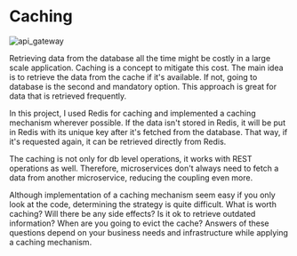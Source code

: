 # Caching

![api_gateway](https://github.com/ahmsay/Solidvessel/assets/22731894/ca806cf8-c7ea-466b-8cd5-3b34efe3352a)

Retrieving data from the database all the time might be costly in a large scale application.
Caching is a concept to mitigate this cost. The main idea is to retrieve the data from the cache
if it's available. If not, going to database is the second and mandatory option. This approach is great for
data that is retrieved frequently.

In this project, I used Redis for caching and implemented a caching mechanism wherever possible. If the data isn't
stored
in Redis, it will be put in Redis with its unique key after it's fetched from the database. That way, if it's requested
again,
it can be retrieved directly from Redis.

The caching is not only for db level operations, it works with REST operations as well. Therefore, microservices don't
always
need to fetch a data from another microservice, reducing the coupling even more.

Although implementation of a caching mechanism seem easy if you only look at the code, determining the strategy is quite
difficult.
What is worth caching? Will there be any side effects? Is it ok to retrieve outdated information? When are you going to
evict the cache?
Answers of these questions depend on your business needs and infrastructure while applying a caching mechanism.
